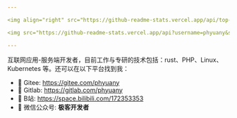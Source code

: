 ```yaml
---

<img align="right" src="https://github-readme-stats.vercel.app/api/top-langs/?username=phyuany&show_icons=true&layout=compact&hide=javascript,html,CSS,SCSS">

<img src="https://github-readme-stats.vercel.app/api?username=phyuany&show_icons=true&icon_color=0366d6&text_color=24292e&bg_color=ffffff">

---
```


互联网应用-服务端开发者，目前工作与专研的技术包括：rust、PHP、Linux、Kubernetes 等。还可以在以下平台找到我：

- 🔭 Gitee: <https://gitee.com/phyuany>
- 🔭 Gitlab: <https://gitlab.com/phyuany>
- 👯 B站: <https://space.bilibili.com/172353353>
- 💬 微信公众号: **极客开发者**

<!--
**kotlindev/kotlindev** is a ✨ _special_ ✨ repository because its `README.md` (this file) appears on your GitHub profile.

Here are some ideas to get you started:

- 🔭 I’m currently working on ...
- 🌱 I’m currently learning ...
- 👯 I’m looking to collaborate on ...
- 🤔 I’m looking for help with ...
- 💬 Ask me about ...
- 📫 How to reach me: ...
- 😄 Pronouns: ...
- ⚡ Fun fact: ...
-->

